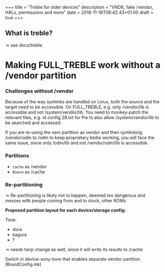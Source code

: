 +++
title = "Treble for older devices"
description = "VNDK, fake /vendor, HALs, permissions and more"
date = 2018-11-16T08:42:43+01:00
draft = true
+++

## What is treble?
-> see docs/treble

# Making FULL_TREBLE work without a /vendor partition

### Challenges without /vendor
Because of the way symlinks are handled on Linux, both the source and the target
need to be accessible. On FULL_TREBLE, e.g. only /vendor/lib is accessible and
not /system/vendor/lib. You need to monkey-patch the relevant files, e.g.
ld.config.28.txt for Pie to also allow /system/vendor/lib to be searched and
accessed.

If you are re-using the oem partition as vendor and then symlinking /vendor/odm
to /odm to keep proprietary blobs working, you will face the same issue, since
only /odm/lib and not /vendor/odm/lib is accessible.

### Partitions
- `cache` as /vendor
- `Qnovo` as /cache

### Re-partitioning
-> Re-partitioning is likely not to happen, deemed too dangerous and messes with
people coming from and to stock, other ROMs

**Proposed partition layout for each device/storage config:**

Tone:
- dora
- kagura
- ?

-> needs twrp change as well, since it will write its results to /cache

Switch in device-sony-tone that enables separate vendor partition
(BoardConfig.mk)
